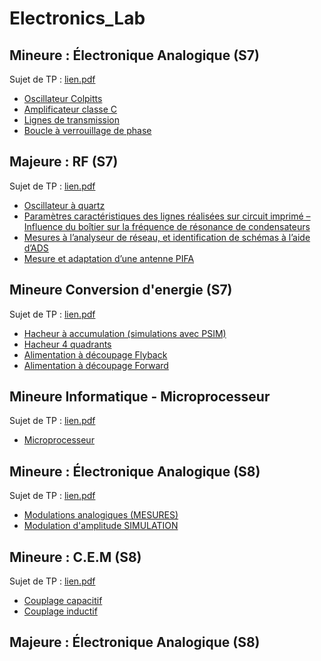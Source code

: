 # Electronics_Lab

## Mineure : Électronique Analogique (S7)
Sujet de TP : [lien.pdf](Sujets/S7%20Poly%20TP%202A%202023_2024.pdf)
- [Oscillateur Colpitts](S7_Mineure_Elec/2G2TP1_WEIDLE_LANFREDI_COLPITTS.pdf)
- [Amplificateur classe C](S7_Mineure_Elec/2G2TP1_WEIDLE_LANFREDI_AmplificateurClasseC.pdf)
- [Lignes de transmission](S7_Mineure_Elec/2G2TP1_WEIDLE_LANFREDI_Ligne_de_Transmission.pdf)
- [Boucle à verrouillage de phase](S7_Mineure_Elec/2G2TP1_WEIDLE_LANFREDI_BOUCLE-A-VERROUILLAGE-DE-PHASE.pdf)

## Majeure : RF (S7)
Sujet de TP : [lien.pdf](Sujets/Poly%20TP%20RF%202022%202023.pdf)
- [Oscillateur à quartz](S7_Majeure_Elec/2G2TP1_WEIDLE_LANFREDI_OscillateurQuartz.pdf)
- [Paramètres caractéristiques des lignes réalisées sur circuit imprimé – Influence du boîtier sur la fréquence de résonance de condensateurs](S7_Majeure_Elec/2G2TP1_WEIDLE_LANFREDI_Paramètres_des_lignes.pdf)
- [Mesures à l’analyseur de réseau, et identification de schémas à l’aide d’ADS](S7_Majeure_Elec/2G2TP1_WEIDLE_LANFREDI_Mesures_analyseur_réseau_et_identification.pdf)
- [Mesure et adaptation d’une antenne PIFA](S7_Majeure_Elec/2G2TP1_WEIDLE_LANFREDI_Antenne_PIFA.pdf)

## Mineure Conversion d'energie (S7)
Sujet de TP : [lien.pdf](Sujets/TP_Complet1234_Conv2emAnnee_2020.pdf)
- [Hacheur à accumulation (simulations avec PSIM)](S7_Mineure_CE/2G2TP1_WEIDLE_LANFREDI_PSIM.pdf)
- [Hacheur 4 quadrants](S7_Mineure_CE/2G2TP1_WEIDLE_LANFREDI_H4Q.pdf)
- [Alimentation à découpage Flyback ](S7_Mineure_CE/2G2TP1_WEIDLE_LANFREDI_FLYBACK.pdf)
- [Alimentation à découpage Forward](S7_Mineure_CE/2G2TP1_WEIDLE_LANFREDI_FORWARD.pdf)

## Mineure Informatique - Microprocesseur
Sujet de TP : [lien.pdf](Sujets/LAB_Micro2_2023-2024_v03_EN.pdf)
- [Microprocesseur](S7_Mineure_Info/2G2TP1_TP4_MICROP_WEIDLE_LANFREDI.pdf)


## Mineure : Électronique Analogique (S8)
Sujet de TP : [lien.pdf](Sujets/S7-Poly-TP-2A-2023_2024.pdf)
- [Modulations analogiques (MESURES)]()
- [Modulation d'amplitude SIMULATION](2G3TP5_TP2_WEIDLE_LANFREDI_SIMULATION_RFID.pdf)

## Mineure : C.E.M (S8)
Sujet de TP : [lien.pdf](Sujets/S7-Poly-TP-2A-2023_2024.pdf)
- [Couplage capacitif](S8_Mineure_CEM/2G3TP5_TP1_WEIFLE_LANFREDI.pdf)
- [Couplage inductif](S8_Mineure_CEM/2G3TP5_TP2_WEIFLE_LANFREDI.pdf)
## Majeure : Électronique Analogique (S8)


